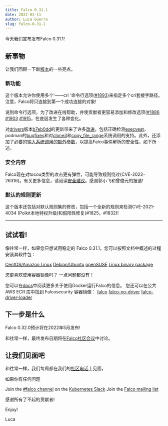 ```yaml
---
title: Falco 0.31.1
date: 2022-03-11
author: Luca Guerra
slug: falco-0-31-1
---
```


今天我们宣布发布Falco 0.31.1!

## 新事物

让我们回顾一下新[版本](https://github.com/falcosecurity/falco/blob/master/CHANGELOG.md#v0311)的一些亮点。

### 新功能

这个版本允许你使用多个'——cri '命令行选项([#1893](https://github.com/falcosecurity/falco/pull/1893))来指定多个cri套接字路径。注意，Falco将只连接到第一个成功连接的对象!

说到命令行选项，为了改进在线帮助，并使贡献者更容易添加和修改选项([#1886](https://github.com/falcosecurity/falco/pull/1886) [#1903](https://github.com/falcosecurity/falco/pull/1903) [#1915](https://github.com/falcosecurity/falco/pull/1915)，在底层发生了各种变化。

对[drivers](https://github.com/falcosecurity/libs/tree/master/driver)版本[b7eb0dd](https://github.com/falcosecurity/libs/tree/b7eb0dd65226a8dc254d228c8d950d07bf3521d2)的更新带来了许多[改进](https://github.com/falcosecurity/libs/compare/319368f1ad778691164d33d59945e00c5752cd27...b7eb0dd65226a8dc254d228c8d950d07bf3521d2)，包括正确检测[execveat](https://github.com/falcosecurity/libs/pull/204)，podman的[bugfixes](https://github.com/falcosecurity/libs/pull/236)和对[clone3](https://github.com/falcosecurity/libs/pull/129)和[copy_file_range](https://github.com/falcosecurity/libs/pull/143)系统调用的支持。此外，还添加了必要的[输入系统调用的额外参数](https://github.com/falcosecurity/libs/pull/235)，以提高Falco事件解析的安全性，如下所述。

### 安全内容

Falco现在对tocou类型的攻击更有弹性，可能导致规则绕过(CVE-2022-26316)。有关更多信息，请阅读[安全建议](https://github.com/falcosecurity/falco/security/advisories/GHSA-6v9j-2vm2-ghf7)。感谢郭小飞和曾俊元的报道!

### 默认的规则更新

这个版本还包括对默认规则集的修改，包括一个全新的规则来检测CVE-2021-4034 (Polkit本地特权升级)和假阳性修复(#1825，#1832)!

---

## 试试看!

像往常一样，如果您只想试用稳定的 Falco 0.31.1，您可以按照文档中概述的过程安装其软件包：

 [CentOS/Amazon Linux](https://falco.org/docs/getting-started/installation/#centos-rhel)
 [Debian/Ubuntu](https://falco.org/docs/getting-started/installation/#debian)
 [openSUSE](https://falco.org/docs/getting-started/installation/#suse)
 [Linux binary package](https://falco.org/docs/getting-started/installation/#linux-binary)

您更喜欢使用容器镜像吗？ 一点问题都没有！

您可以在[docs](https://falco.org/docs/getting-started/running/#docker)中阅读更多关于使用Docker运行Falco的信息。
您还可以在公共 AWS ECR 库中找到 Falcosecurity 容器镜像：
 [falco](https://gallery.ecr.aws/falcosecurity/falco)
 [falco-no-driver](https://gallery.ecr.aws/falcosecurity/falco-no-driver)
 [falco-driver-loader](https://gallery.ecr.aws/falcosecurity/falco-driver-loader)

## 下一步是什么

Falco 0.32.0预计将在2022年5月发布!

和往常一样，最终发布日期将在[Falco社区会议](https://github.com/falcosecurity/community)中讨论。

## 让我们见面吧

和往常一样，我们每周都在我们的[社区电话](https://github.com/falcosecurity/community)上见面，

如果你有任何问题

 Join the [#falco channel](https://kubernetes.slack.com/messages/falco) on the [Kubernetes Slack](https://slack.k8s.io)
 Join the [Falco mailing list](https://lists.cncf.io/g/cncf-falco-dev)

感谢所有了不起的贡献者!

Enjoy! 

Luca

